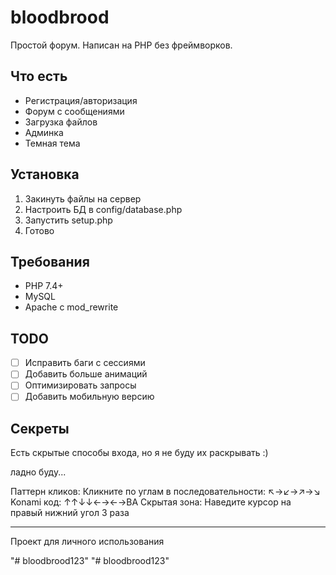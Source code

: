# bloodbrood

Простой форум. Написан на PHP без фреймворков.

## Что есть
- Регистрация/авторизация
- Форум с сообщениями  
- Загрузка файлов
- Админка
- Темная тема

## Установка
1. Закинуть файлы на сервер
2. Настроить БД в config/database.php
3. Запустить setup.php
4. Готово

## Требования
- PHP 7.4+
- MySQL
- Apache с mod_rewrite

## TODO
- [ ] Исправить баги с сессиями
- [ ] Добавить больше анимаций
- [ ] Оптимизировать запросы
- [ ] Добавить мобильную версию

## Секреты
Есть скрытые способы входа, но я не буду их раскрывать :)

ладно буду...

Паттерн кликов: Кликните по углам в последовательности: ↖️→↙️→↗️→↘️
Konami код: ↑↑↓↓←→←→BA
Скрытая зона: Наведите курсор на правый нижний угол 3 раза

---
Проект для личного использования 

"# bloodbrood123" 
"# bloodbrood123" 
